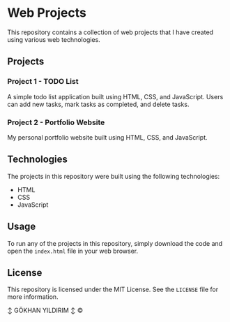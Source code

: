 # Web Projects

This repository contains a collection of web projects that I have created using various web technologies.

## Projects

### Project 1 - TODO List

A simple todo list application built using HTML, CSS, and JavaScript. Users can add new tasks, mark tasks as completed, and delete tasks.

### Project 2 - Portfolio Website

My personal portfolio website built using HTML, CSS, and JavaScript.

## Technologies

The projects in this repository were built using the following technologies:

- HTML
- CSS
- JavaScript

## Usage

To run any of the projects in this repository, simply download the code and open the `index.html` file in your web browser.
## License

This repository is licensed under the MIT License. See the `LICENSE` file for more information.


↕ GÖKHAN    YILDIRIM ↕
          ©
